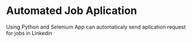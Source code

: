 <h1>Automated Job Aplication</h1>
<p>Using Python and Selenium App can automaticaly send aplication request for jobs in Linkedin</p>
